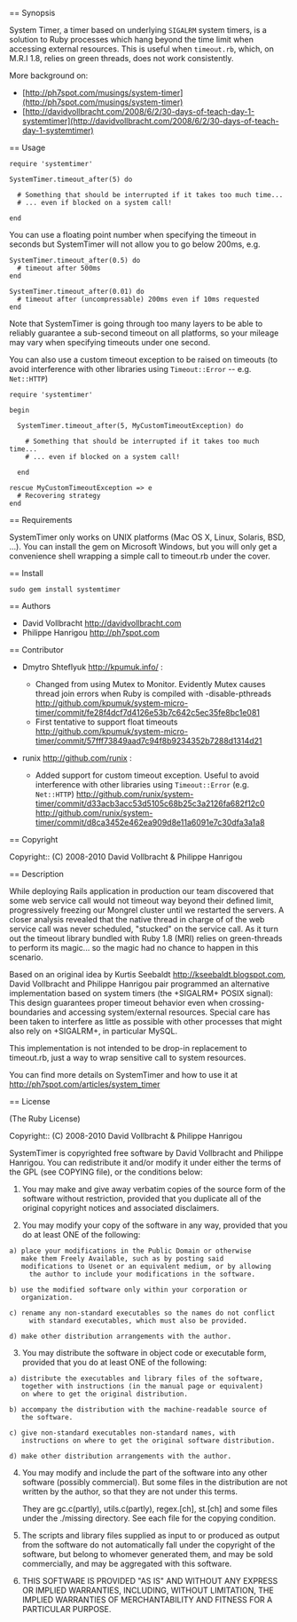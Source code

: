 == Synopsis

System Timer, a timer based on underlying `SIGALRM` system timers, is a
solution to Ruby processes which hang beyond the time limit when accessing
external resources. This is useful when `timeout.rb`, which, on M.R.I 1.8,
relies on green threads, does not work consistently.

More background on:

* [http://ph7spot.com/musings/system-timer](http://ph7spot.com/musings/system-timer)
* [http://davidvollbracht.com/2008/6/2/30-days-of-teach-day-1-systemtimer](http://davidvollbracht.com/2008/6/2/30-days-of-teach-day-1-systemtimer)

== Usage

    require 'systemtimer'
  
    SystemTimer.timeout_after(5) do
  
      # Something that should be interrupted if it takes too much time...
      # ... even if blocked on a system call!
  
    end

  You can use a floating point number when specifying the timeout in
  seconds but SystemTimer will not allow you to go below 200ms, e.g.

    SystemTimer.timeout_after(0.5) do 
      # timeout after 500ms
    end

    SystemTimer.timeout_after(0.01) do 
      # timeout after (uncompressable) 200ms even if 10ms requested
    end

  Note that SystemTimer is going through too many layers to be 
  able to reliably guarantee a sub-second timeout on all platforms, 
  so your mileage may vary when specifying timeouts under one second.

  You can also use a custom timeout exception to be raised on timeouts (to
  avoid interference with other libraries using `Timeout::Error` -- e.g. `Net::HTTP`)

    require 'systemtimer'
 
    begin

      SystemTimer.timeout_after(5, MyCustomTimeoutException) do
    
        # Something that should be interrupted if it takes too much time...
        # ... even if blocked on a system call!
    
      end

    rescue MyCustomTimeoutException => e
      # Recovering strategy
    end


== Requirements

SystemTimer only works on UNIX platforms (Mac OS X, Linux, Solaris, BSD, ...).
You can install the gem on Microsoft Windows, but you will only get 
a convenience shell wrapping a simple call to timeout.rb under the cover.

== Install

    sudo gem install systemtimer


== Authors

* David Vollbracht  <http://davidvollbracht.com>
* Philippe Hanrigou <http://ph7spot.com>

== Contributor

* Dmytro Shteflyuk <http://kpumuk.info/> :
   - Changed from using Mutex to Monitor. Evidently Mutex causes thread
     join errors when Ruby is compiled with -disable-pthreads
     <http://github.com/kpumuk/system-micro-timer/commit/fe28f4dcf7d4126e53b7c642c5ec35fe8bc1e081>
   - First tentative to support float timeouts
     <http://github.com/kpumuk/system-micro-timer/commit/57fff73849aad7c94f8b9234352b7288d1314d21>

* runix <http://github.com/runix> :
   - Added support for custom timeout exception. Useful to avoid interference
     with other libraries using `Timeout::Error` (e.g. `Net::HTTP`)
     <http://github.com/runix/system-timer/commit/d33acb3acc53d5105c68b25c3a2126fa682f12c0>
     <http://github.com/runix/system-timer/commit/d8ca3452e462ea909d8e11a6091e7c30dfa3a1a8>

== Copyright

Copyright:: (C) 2008-2010  David Vollbracht & Philippe Hanrigou

== Description

While deploying Rails application in production our team discovered
that some web service call would not timeout way beyond their defined
limit, progressively freezing our Mongrel cluster until we restarted
the servers. A closer analysis revealed that the native thread in charge of
of the web service call was never scheduled, "stucked" on the service
call. As it turn out the timeout library bundled with Ruby 1.8 (MRI)
relies on green-threads to perform its magic... so the magic had no chance
to happen in this scenario.

Based on an original idea by Kurtis Seebaldt <http://kseebaldt.blogspot.com>,
David Vollbracht and Philippe Hanrigou pair programmed an alternative
implementation based on system timers (the +SIGALRM+ POSIX signal):
This design guarantees proper timeout behavior even when crossing-boundaries and accessing
system/external resources. Special care has been taken to interfere as little as
possible with other processes that might also rely on +SIGALRM+, 
in particular MySQL.

This implementation is not intended to be drop-in replacement to
timeout.rb, just a way to wrap sensitive call to system resources.   

You can find more details on SystemTimer and how to use it 
at http://ph7spot.com/articles/system_timer 

== License

(The Ruby License)

Copyright:: (C) 2008-2010  David Vollbracht & Philippe Hanrigou

SystemTimer is copyrighted free software by David Vollbracht and Philippe Hanrigou.
You can redistribute it and/or modify it under either the terms of the GPL
(see COPYING file), or the conditions below:

  1. You may make and give away verbatim copies of the source form of the
     software without restriction, provided that you duplicate all of the
     original copyright notices and associated disclaimers.

  2. You may modify your copy of the software in any way, provided that
     you do at least ONE of the following:

    a) place your modifications in the Public Domain or otherwise
       make them Freely Available, such as by posting said
       modifications to Usenet or an equivalent medium, or by allowing
	     the author to include your modifications in the software.

    b) use the modified software only within your corporation or
       organization.

    c) rename any non-standard executables so the names do not conflict
	     with standard executables, which must also be provided.

    d) make other distribution arrangements with the author.

  3. You may distribute the software in object code or executable
     form, provided that you do at least ONE of the following:

    a) distribute the executables and library files of the software,
       together with instructions (in the manual page or equivalent)
       on where to get the original distribution.

    b) accompany the distribution with the machine-readable source of
       the software.

    c) give non-standard executables non-standard names, with
       instructions on where to get the original software distribution.

    d) make other distribution arrangements with the author.

  4. You may modify and include the part of the software into any other
     software (possibly commercial).  But some files in the distribution
     are not written by the author, so that they are not under this terms.

     They are gc.c(partly), utils.c(partly), regex.[ch], st.[ch] and some
     files under the ./missing directory.  See each file for the copying
     condition.

  5. The scripts and library files supplied as input to or produced as 
     output from the software do not automatically fall under the
     copyright of the software, but belong to whomever generated them, 
     and may be sold commercially, and may be aggregated with this
     software.

  6. THIS SOFTWARE IS PROVIDED "AS IS" AND WITHOUT ANY EXPRESS OR
     IMPLIED WARRANTIES, INCLUDING, WITHOUT LIMITATION, THE IMPLIED
     WARRANTIES OF MERCHANTABILITY AND FITNESS FOR A PARTICULAR
     PURPOSE.


